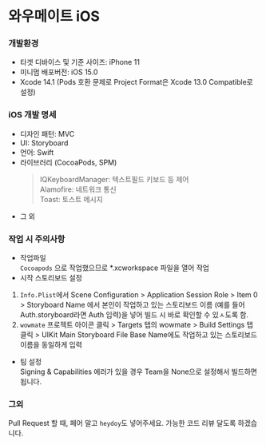 # 와우메이트 iOS 

### 개발환경 
- 타겟 디바이스 및 기준 사이즈: iPhone 11 
- 미니멈 배포버전: iOS 15.0 
- Xcode 14.1 (Pods 호환 문제로 Project Format은 Xcode 13.0 Compatible로 설정) 

### iOS 개발 명세
- 디자인 패턴: MVC 
- UI: Storyboard
- 언어: Swift
- 라이브러리 (CocoaPods, SPM)
  >  IQKeyboardManager: 텍스트필드 키보드 등 제어 <br>
  >  Alamofire: 네트워크 통신 <br>
  >  Toast: 토스트 메시지 <br>
-  그 외 

### 작업 시 주의사항 
- 작업파일 <br>
`Cocoapods` 으로 작업했으므로 *.xcworkspace 파일을 열어 작업 
- 시작 스토리보드 설정  <br>
1. `Info.Plist`에서 Scene Configuration > Application Session Role > Item 0 > Storyboard Name 에서 본인이 작업하고 있는 스토리보드 이름 (예를 들어 Auth.storyboard라면 Auth 입력)을 넣어 빌드 시 바로 확인할 수  있ㅅ도록 함. 
2.  `wowmate` 프로젝트 아이콘 클릭 > Targets 탭의 wowmate > Build Settings 탭 클릭 > UIKit Main Storyboard File Base Name에도 작업하고 있는 스토리보드 이름을 동일하게 입력
- 팀 설정  <br>
Signing & Capabilities 에러가 있을 경우 Team을 None으로 설정해서 빌드하면 됩니다. 

### 그외
Pull Request 할 때, 페어 말고 `heydoy`도 넣어주세요. 가능한 코드 리뷰 달도록 하겠습니다. 
